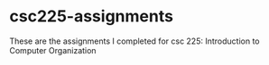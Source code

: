 # csc225-assignments
These are the assignments I completed for csc 225:  Introduction to Computer Organization

